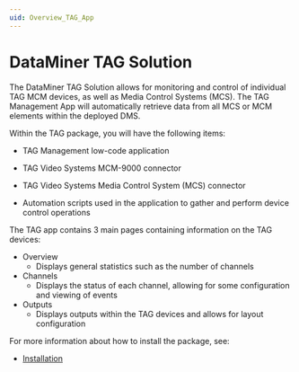 ```yaml
---
uid: Overview_TAG_App
---
```


# DataMiner TAG Solution

The DataMiner TAG Solution allows for monitoring and control of individual TAG MCM devices, as well as Media Control Systems (MCS). The TAG Management App will automatically retrieve data from all MCS or MCM elements within the deployed DMS.

Within the TAG package, you will have the following items:

- TAG Management low-code application

- TAG Video Systems MCM-9000 connector

- TAG Video Systems Media Control System (MCS) connector

- Automation scripts used in the application to gather and perform device control operations

The TAG app contains 3 main pages containing information on the TAG devices:

- Overview
    - Displays general statistics such as the number of channels
- Channels
    - Displays the status of each channel, allowing for some configuration and viewing of events
- Outputs
    - Displays outputs within the TAG devices and allows for layout configuration

For more information about how to install the package, see:
- [Installation](xref:Installing_TAG_App)
